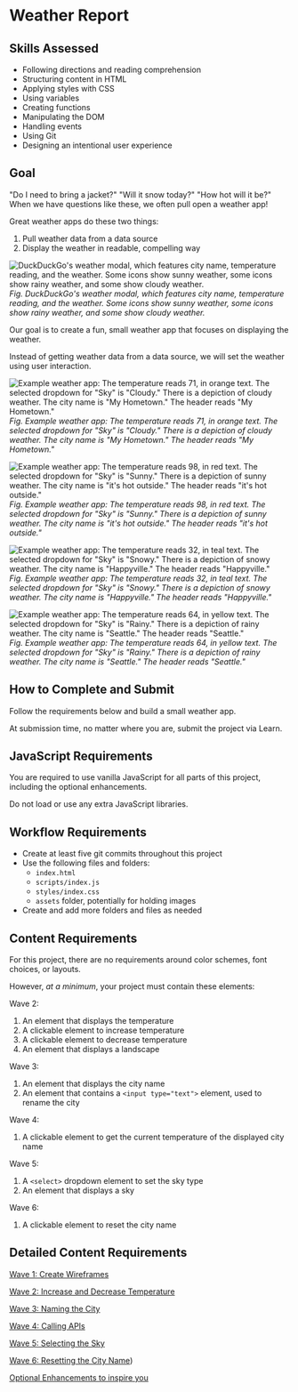 # Weather Report

## Skills Assessed

- Following directions and reading comprehension
- Structuring content in HTML
- Applying styles with CSS
- Using variables
- Creating functions
- Manipulating the DOM
- Handling events
- Using Git
- Designing an intentional user experience

## Goal

"Do I need to bring a jacket?" "Will it snow today?" "How hot will it be?" When we have questions like these, we often pull open a weather app!

Great weather apps do these two things:

1. Pull weather data from a data source
1. Display the weather in readable, compelling way

![DuckDuckGo's weather modal, which features city name, temperature reading, and the weather. Some icons show sunny weather, some icons show rainy weather, and some show cloudy weather.](ada-project-docs/assets/example-duckduckgo.png)  
_Fig. DuckDuckGo's weather modal, which features city name, temperature reading, and the weather. Some icons show sunny weather, some icons show rainy weather, and some show cloudy weather._

Our goal is to create a fun, small weather app that focuses on displaying the weather.

Instead of getting weather data from a data source, we will set the weather using user interaction.

![Example weather app: The temperature reads 71, in orange text. The selected dropdown for "Sky" is "Cloudy." There is a depiction of cloudy weather. The city name is "My Hometown." The header reads "My Hometown."](ada-project-docs/assets/example-71.png)  
_Fig. Example weather app: The temperature reads 71, in orange text. The selected dropdown for "Sky" is "Cloudy." There is a depiction of cloudy weather. The city name is "My Hometown." The header reads "My Hometown."_

![Example weather app: The temperature reads 98, in red text. The selected dropdown for "Sky" is "Sunny." There is a depiction of sunny weather. The city name is "it's hot outside." The header reads "it's hot outside."](ada-project-docs/assets/example-98.png)  
_Fig. Example weather app: The temperature reads 98, in red text. The selected dropdown for "Sky" is "Sunny." There is a depiction of sunny weather. The city name is "it's hot outside." The header reads "it's hot outside."_

![Example weather app: The temperature reads 32, in teal text. The selected dropdown for "Sky" is "Snowy." There is a depiction of snowy weather. The city name is "Happyville." The header reads "Happyville."](ada-project-docs/assets/example-32.png)  
_Fig. Example weather app: The temperature reads 32, in teal text. The selected dropdown for "Sky" is "Snowy." There is a depiction of snowy weather. The city name is "Happyville." The header reads "Happyville."_

![Example weather app: The temperature reads 64, in yellow text. The selected dropdown for "Sky" is "Rainy." There is a depiction of rainy weather. The city name is "Seattle." The header reads "Seattle."](ada-project-docs/assets/example-64.png)  
_Fig. Example weather app: The temperature reads 64, in yellow text. The selected dropdown for "Sky" is "Rainy." There is a depiction of rainy weather. The city name is "Seattle." The header reads "Seattle."_

## How to Complete and Submit

Follow the requirements below and build a small weather app.

At submission time, no matter where you are, submit the project via Learn.

## JavaScript Requirements

You are required to use vanilla JavaScript for all parts of this project, including the optional enhancements.

Do not load or use any extra JavaScript libraries.

## Workflow Requirements

- Create at least five git commits throughout this project
- Use the following files and folders:
  - `index.html`
  - `scripts/index.js`
  - `styles/index.css`
  - `assets` folder, potentially for holding images
- Create and add more folders and files as needed

## Content Requirements

For this project, there are no requirements around color schemes, font choices, or layouts.

However, _at a minimum_, your project must contain these elements:

Wave 2:

1. An element that displays the temperature
1. A clickable element to increase temperature
1. A clickable element to decrease temperature
1. An element that displays a landscape

Wave 3:

1. An element that displays the city name
1. An element that contains a `<input type="text">` element, used to rename the city

Wave 4:

1. A clickable element to get the current temperature of the displayed city name

Wave 5:

1. A `<select>` dropdown element to set the sky type
1. An element that displays a sky

Wave 6:

1. A clickable element to reset the city name

## Detailed Content Requirements

[Wave 1: Create Wireframes](./ada-project-docs/wave-01.md)

[Wave 2: Increase and Decrease Temperature](./ada-project-docs/wave-02.md)

[Wave 3: Naming the City](./ada-project-docs/wave-03.md)

[Wave 4: Calling APIs]((./ada-project-docs/wave-04.md))

[Wave 5: Selecting the Sky](./ada-project-docs/wave-05.md)

[Wave 6: Resetting the City Name](./ada-project-docs/wave-06.md))

[Optional Enhancements to inspire you](./ada-project-docs/optional-enhancements.md)
